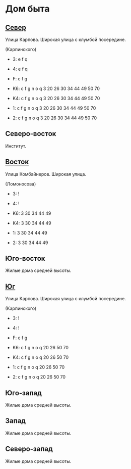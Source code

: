 # Дом быта

## [Север](./10545060.md)

Улица Карпова.
Широкая улица с клумбой посередине.

(Карпинского)

* 3:    e   f   q
* 4:    e   f   q
* F:    c   f   g

* K6:   c   f   g   n   o   q
        3   20  26  30  34  44  49  50  70
* K4:   c   f   g   n   o   q
        3   20  26  30  34  44  49  50  70
* 1:    c   f   g   n   o   q
        3   20  26  30  34  44  49  50  70
* 2:    c   f   g   n   o   q
        3   20  26  30  34  44  49  50  70

## Северо-восток

Институт.

## [Восток](./10555065.md)

Улица Комбайнеров.
Широкая улица.

(Ломоносова)

* 3:    !
* 4:    !

* K6:   3   30  34  44  49
* K4:   3   30  34  44  49
* 1:    3   30  34  44  49
* 2:    3   30  34  44  49

## Юго-восток

Жилые дома средней высоты.

## [Юг](./10545070.md)

Улица Карпова.
Широкая улица с клумбой посередине.

(Карпинского)

* 3:    !
* 4:    !
* F:    c   f   g

* K6:   c   f   g   n   o   q
        20  26  50  70
* K4:   c   f   g   n   o   q
        20  26  50  70
* 1:    c   f   g   n   o   q
        20  26  50  70
* 2:    c   f   g   n   o   q
        20  26  50  70

## Юго-запад

Жилые дома средней высоты.

## Запад

Жилые дома средней высоты.

## Северо-запад

Жилые дома средней высоты.
